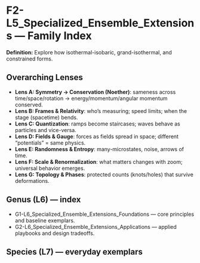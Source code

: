 # F2-L5_Specialized_Ensemble_Extensions — Family Index
**Definition:** Explore how isothermal-isobaric, grand-isothermal, and constrained forms.

## Overarching Lenses

- **Lens A: Symmetry -> Conservation (Noether)**: sameness across time/space/rotation → energy/momentum/angular momentum conserved.
- **Lens B: Frames & Relativity**: who’s measuring; speed limits; when the stage (spacetime) bends.
- **Lens C: Quantization**: ramps become staircases; waves behave as particles and vice-versa.
- **Lens D: Fields & Gauge**: forces as fields spread in space; different “potentials” = same physics.
- **Lens E: Randomness & Entropy**: many-microstates, noise, arrows of time.
- **Lens F: Scale & Renormalization**: what matters changes with zoom; universal behavior emerges.
- **Lens G: Topology & Phases**: protected counts (knots/holes) that survive deformations.

## Genus (L6) — index
- G1-L6_Specialized_Ensemble_Extensions_Foundations — core principles and baseline exemplars.
- G2-L6_Specialized_Ensemble_Extensions_Applications — applied playbooks and design tradeoffs.

## Species (L7) — everyday exemplars
